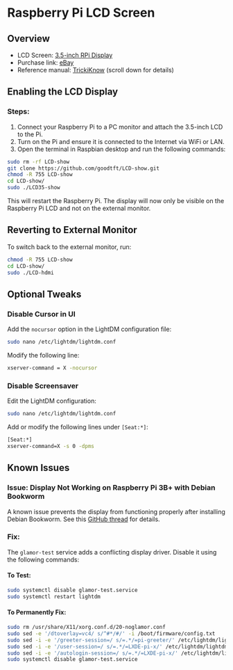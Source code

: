# Raspberry Pi LCD Screen

## Overview
- LCD Screen: [3.5-inch RPi Display](https://lcdwiki.com/3.5inch_RPi_Display)
- Purchase link: [eBay](https://www.ebay.com/itm/264732551257)
- Reference manual: [TrickiKnow](https://trickiknow.com/raspberry-pi-3-complete-tutorial-2018-lets-get-started/) (scroll down for details)

## Enabling the LCD Display
### Steps:
1. Connect your Raspberry Pi to a PC monitor and attach the 3.5-inch LCD to the Pi.
2. Turn on the Pi and ensure it is connected to the Internet via WiFi or LAN.
3. Open the terminal in Raspbian desktop and run the following commands:

```sh
sudo rm -rf LCD-show 
git clone https://github.com/goodtft/LCD-show.git 
chmod -R 755 LCD-show 
cd LCD-show/
sudo ./LCD35-show
```

This will restart the Raspberry Pi. The display will now only be visible on the Raspberry Pi LCD and not on the external monitor.

## Reverting to External Monitor
To switch back to the external monitor, run:

```sh
chmod -R 755 LCD-show 
cd LCD-show/ 
sudo ./LCD-hdmi
```

## Optional Tweaks
### Disable Cursor in UI
Add the `nocursor` option in the LightDM configuration file:

```sh
sudo nano /etc/lightdm/lightdm.conf
```

Modify the following line:

```sh
xserver-command = X -nocursor
```

### Disable Screensaver
Edit the LightDM configuration:

```sh
sudo nano /etc/lightdm/lightdm.conf
```

Add or modify the following lines under `[Seat:*]`:

```sh
[Seat:*]
xserver-command=X -s 0 -dpms
```

## Known Issues
### Issue: Display Not Working on Raspberry Pi 3B+ with Debian Bookworm
A known issue prevents the display from functioning properly after installing Debian Bookworm. See this [GitHub thread](https://github.com/goodtft/LCD-show/issues/369#issuecomment-2116552991) for details.

### Fix:
The `glamor-test` service adds a conflicting display driver. Disable it using the following commands:

#### To Test:
```sh
sudo systemctl disable glamor-test.service
sudo systemctl restart lightdm
```

#### To Permanently Fix:
```sh
sudo rm /usr/share/X11/xorg.conf.d/20-noglamor.conf
sudo sed -e '/dtoverlay=vc4/ s/^#*/#/' -i /boot/firmware/config.txt
sudo sed -i -e '/greeter-session=/ s/=.*/=pi-greeter/' /etc/lightdm/lightdm.conf
sudo sed -i -e '/user-session=/ s/=.*/=LXDE-pi-x/' /etc/lightdm/lightdm.conf
sudo sed -i -e '/autologin-session=/ s/=.*/=LXDE-pi-x/' /etc/lightdm/lightdm.conf
sudo systemctl disable glamor-test.service